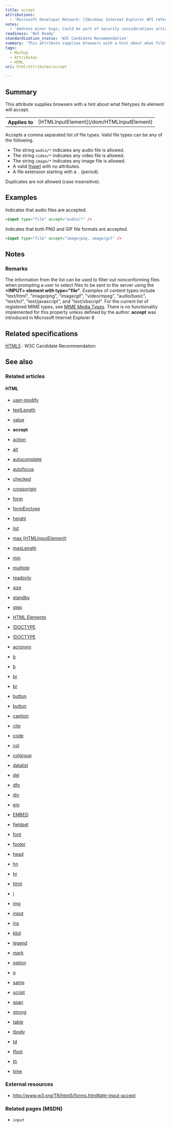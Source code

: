 ```yaml
---
title: accept
attributions:
  - 'Microsoft Developer Network: [[Windows Internet Explorer API reference](http://msdn.microsoft.com/en-us/library/ie/hh828809%28v=vs.85%29.aspx) Article]'
notes:
  - 'Address minor bugs; Could be part of security considerations articles; General cleanup of links; Need to cross-link to other relevant content'
readiness: 'Not Ready'
standardization_status: 'W3C Candidate Recommendation'
summary: 'This attribute supplies browsers with a hint about what filetypes its element will accept.'
tags:
  - Markup
  - Attributes
  - HTML
uri: html/attributes/accept

---
```

## Summary

This attribute supplies browsers with a hint about what filetypes its element will accept.

<table class="wikitable">
<tr>
<th>
Applies to

</th>
<td>
[HTMLInputElement](/dom/HTMLInputElement)

</td>
</tr>
</table>
Accepts a comma separated list of file types. Valid file types can be any of the following.

-   The string `audio/*` indicates any audio file is allowed.
-   The string `video/*` indicates any video file is allowed.
-   The string `image/*` indicates any image file is allowed.
-   A valid [[type](http://docs.webplatform.org/wiki/concepts/internet_and_web/mime_types%7Cmime)] with no attributes.
-   A file extension starting with a `.` (period).

Duplicates are not allowed (case insensitive).

## Examples

Indicates that audio files are accepted.

``` html
<input type="file" accept="audio/*" />
```

Indicates that both PNG and GIF file formats are accepted.

``` html
<input type="file" accept="image/png, image/gif" />
```

## Notes

### Remarks

The information from the list can be used to filter out nonconforming files when prompting a user to select files to be sent to the server using the **\<INPUT\> element with type="file"**. Examples of content types include "text/html", "image/png", "image/gif", "video/mpeg", "audio/basic", "text/tcl", "text/javascript", and "text/vbscript". For the current list of registered MIME types, see [MIME Media Types](http://go.microsoft.com/fwlink/p/?linkid=203647). There is no functionality implemented for this property unless defined by the author. **accept** was introduced in Microsoft Internet Explorer 6

## Related specifications

[HTML5](http://www.w3.org/TR/html5/forms.html#attr-input-accept)
:   W3C Candidate Recommendation

## See also

### Related articles

#### HTML

-   [user-modify](/css/properties/user-modify)

-   [textLength](/dom/HTMLTextAreaElement/textLength)

-   [value](/dom/HTMLTextAreaElement/value)

-   **accept**

-   [action](/html/attributes/action)

-   [alt](/html/attributes/alt)

-   [autocomplete](/html/attributes/autocomplete)

-   [autofocus](/html/attributes/autofocus)

-   [checked](/html/attributes/checked)

-   [crossorigin](/html/attributes/crossorigin)

-   [form](/html/attributes/form)

-   [formEnctype](/html/attributes/formEnctype)

-   [height](/html/attributes/height)

-   [list](/html/attributes/list)

-   [max (HTMLInputElement)](/html/attributes/max_(HTMLInputElement))

-   [maxLength](/html/attributes/maxLength)

-   [min](/html/attributes/min)

-   [multiple](/html/attributes/multiple)

-   [readonly](/html/attributes/readonly)

-   [size](/html/attributes/size)

-   [standby](/html/attributes/standby)

-   [step](/html/attributes/step)

-   [HTML Elements](/html/elements)

-   [!DOCTYPE](/html/elements/!DOCTYPE)

-   [!DOCTYPE](/html/elements/!DOCTYPE/ja)

-   [acronym](/html/elements/acronym)

-   [b](/html/elements/b)

-   [b](/html/elements/b/ja)

-   [br](/html/elements/br)

-   [br](/html/elements/br/ja)

-   [button](/html/elements/button)

-   [button](/html/elements/button/ja)

-   [caption](/html/elements/caption)

-   [cite](/html/elements/cite)

-   [code](/html/elements/code)

-   [col](/html/elements/col)

-   [colgroup](/html/elements/colgroup)

-   [datalist](/html/elements/datalist)

-   [del](/html/elements/del)

-   [dfn](/html/elements/dfn)

-   [div](/html/elements/div)

-   [em](/html/elements/em)

-   [EMBED](/html/elements/embed)

-   [fieldset](/html/elements/fieldset)

-   [font](/html/elements/font)

-   [footer](/html/elements/footer)

-   [head](/html/elements/head)

-   [hn](/html/elements/hn)

-   [hr](/html/elements/hr)

-   [html](/html/elements/html)

-   [i](/html/elements/i)

-   [img](/html/elements/img)

-   [input](/html/elements/input)

-   [ins](/html/elements/ins)

-   [kbd](/html/elements/kbd)

-   [legend](/html/elements/legend)

-   [mark](/html/elements/mark)

-   [option](/html/elements/option)

-   [p](/html/elements/p)

-   [samp](/html/elements/samp)

-   [script](/html/elements/script)

-   [span](/html/elements/span)

-   [strong](/html/elements/strong)

-   [table](/html/elements/table)

-   [tbody](/html/elements/tbody)

-   [td](/html/elements/td)

-   [tfoot](/html/elements/tfoot)

-   [th](/html/elements/th)

-   [time](/html/elements/time)

### External resources

-   <http://www.w3.org/TR/html5/forms.html#attr-input-accept>

### Related pages (MSDN)

-   `input`
